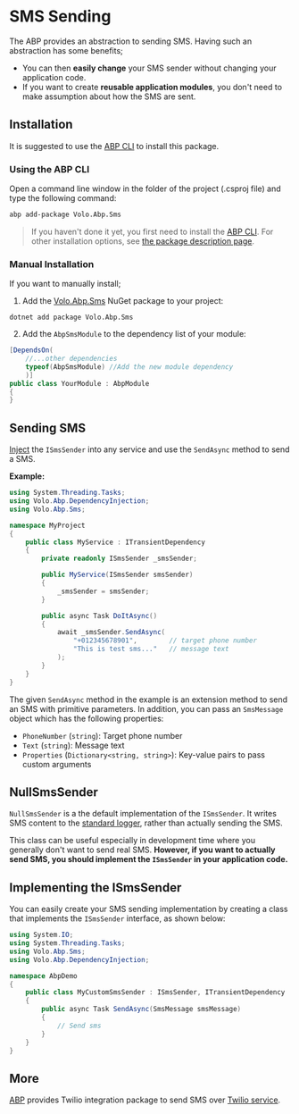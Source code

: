 # SMS Sending

The ABP provides an abstraction to sending SMS. Having such an abstraction has some benefits;

- You can then **easily change** your SMS sender without changing your application code.
- If you want to create **reusable application modules**, you don't need to make assumption about how the SMS are sent.

## Installation

It is suggested to use the [ABP CLI](../../cli) to install this package.

### Using the ABP CLI

Open a command line window in the folder of the project (.csproj file) and type the following command:

```bash
abp add-package Volo.Abp.Sms
```

> If you haven't done it yet, you first need to install the [ABP CLI](../../cli). For other installation options, see [the package description page](https://abp.io/package-detail/Volo.Abp.Sms).

### Manual Installation

If you want to manually install;

1. Add the [Volo.Abp.Sms](https://www.nuget.org/packages/Volo.Abp.Sms) NuGet package to your project:

```
dotnet add package Volo.Abp.Sms
```

2. Add the `AbpSmsModule` to the dependency list of your module:

```csharp
[DependsOn(
    //...other dependencies
    typeof(AbpSmsModule) //Add the new module dependency
    )]
public class YourModule : AbpModule
{
}
```

## Sending SMS

[Inject](../fundamentals/dependency-injection.md) the `ISmsSender` into any service and use the `SendAsync` method to send a SMS.

**Example:**

```csharp
using System.Threading.Tasks;
using Volo.Abp.DependencyInjection;
using Volo.Abp.Sms;

namespace MyProject
{
    public class MyService : ITransientDependency
    {
        private readonly ISmsSender _smsSender;

        public MyService(ISmsSender smsSender)
        {
            _smsSender = smsSender;
        }

        public async Task DoItAsync()
        {
            await _smsSender.SendAsync(
                "+012345678901",        // target phone number
                "This is test sms..."   // message text
            );
        }
    }
}
```

The given `SendAsync` method in the example is an extension method to send an SMS with primitive parameters. In addition, you can pass an `SmsMessage` object which has the following properties:

- `PhoneNumber` (`string`): Target phone number
- `Text` (`string`): Message text
- `Properties` (`Dictionary<string, string>`): Key-value pairs to pass custom arguments

## NullSmsSender

`NullSmsSender` is a the default implementation of the `ISmsSender`. It writes SMS content to the [standard logger](../fundamentals/logging.md), rather than actually sending the SMS.

This class can be useful especially in development time where you generally don't want to send real SMS. **However, if you want to actually send SMS, you should implement the `ISmsSender` in your application code.**

## Implementing the ISmsSender

You can easily create your SMS sending implementation by creating a class that implements the `ISmsSender` interface, as shown below:

```csharp
using System.IO;
using System.Threading.Tasks;
using Volo.Abp.Sms;
using Volo.Abp.DependencyInjection;

namespace AbpDemo
{
    public class MyCustomSmsSender : ISmsSender, ITransientDependency
    {
        public async Task SendAsync(SmsMessage smsMessage)
        {
            // Send sms
        }
    }
}
```

## More

[ABP](https://abp.io/) provides Twilio integration package to send SMS over [Twilio service](https://abp.io/docs/latest/modules/twilio-sms).
